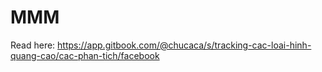 # MMM

Read here: https://app.gitbook.com/@chucaca/s/tracking-cac-loai-hinh-quang-cao/cac-phan-tich/facebook
